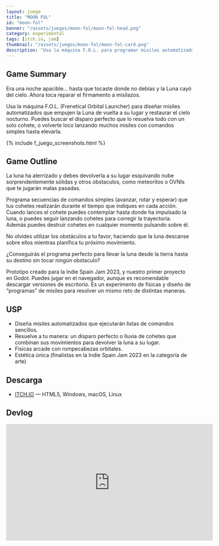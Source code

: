 ```yaml
---
layout: juego
title: "MOON FOL"
id: "moon-fol"
banner: "/assets/juegos/moon-fol/moon-fol-head.png"
category: experimental
tags: [itch.io, jam]
thumbnail: "/assets/juegos/moon-fol/moon-fol-card.png"
description: "Usa la máquina F.O.L. para programar misiles automatizados y devolver la Luna al cielo. Un puzzle cozy con múltiples soluciones."
---
```



## Game Summary

Era una noche apacible... hasta que tocaste donde no debías y la Luna cayó del cielo. Ahora toca reparar el firmamento a misilazos.

Usa la máquina F.O.L. (Frenetical Orbital Launcher) para diseñar misiles automatizados que empujen la Luna de vuelta a su lugar y restaurar el cielo nocturno. Puedes buscar el disparo perfecto que lo resuelva todo con un solo cohete, o volverte loco lanzando muchos misiles con comandos simples hasta elevarla.

{% include f_juego_screenshots.html %}

## Game Outline

La luna ha aterrizado y debes devolverla a su lugar esquivando nube sorprendentemente sólidas y otros obstaculos, como meteoritos o OVNIs que te jugarán malas pasadas.

Programa secuencias de comandos simples (avanzar, rotar y esperar) que tus cohetes realizarán durante el tiempo que indiques en cada acción. Cuando lances el cohete puedes contemplar hasta donde ha impulsado la luna, o puedes seguir lanzando cohetes para corregir la trayectoria. Además puedes destruir cohetes en cualquier momento pulsando sobre él.

No olvides utilizar los obstáculos a tu favor, haciendo que la luna descanse sobre ellos mientras planifica tu próximo movimiento.

¿Conseguirás el programa perfecto para llevar la luna desde la tierra hasta su destino sin tocar ningún obstaculo?

Prototipo creado para la Indie Spain Jam 2023, y nuestro primer proyecto en Godot. Puedes jugar en el navegador, aunque es recomendable descargar versiones de escritorio. Es un experimento de físicas y diseño de “programas” de misiles para resolver un mismo reto de distintas maneras.

## USP

- Diseña misiles automatizados que ejecutarán listas de comandos sencillos.
- Resuelve a tu manera: un disparo perfecto o lluvia de cohetes que combinan sus movimientos para devolver la luna a su lugar.
- Físicas arcade con rompecabezas orbitales.
- Estética única (finalistas en la Indie Spain Jam 2023 en la categoría de arte)

## Descarga

* [ITCH.IO](https://findemor.itch.io/moon-fol) — HTML5, Windows, macOS, Linux

## Devlog

<iframe width="560" height="315" src="https://www.youtube.com/embed/MoIwl9lqup8?si=IAziTEyPKLbuKBG1" title="YouTube video player" frameborder="0" allow="accelerometer; autoplay; clipboard-write; encrypted-media; gyroscope; picture-in-picture; web-share" referrerpolicy="strict-origin-when-cross-origin" allowfullscreen></iframe>